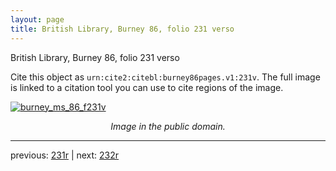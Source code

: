 ```yaml
---
layout: page
title: British Library, Burney 86, folio 231 verso
---
```


British Library, Burney 86, folio 231 verso

Cite this object as `urn:cite2:citebl:burney86pages.v1:231v`.  The full image is linked to a citation tool you can use to cite regions of the image.

[![burney_ms_86_f231v](http://www.homermultitext.org/iipsrv?IIIF=/project/homer/pyramidal/deepzoom/citebl/burney86imgs/v1/burney_ms_86_f231v.tif/full/800,/0/default.jpg)](http://www.homermultitext.org/ict2/?urn=urn:cite2:citebl:burney86imgs.v1:burney_ms_86_f231v) 

<p style="text-align: center; font-style: italic;">Image in the public domain.</p>

---

previous: [231r](../231r/) | next: [232r](../232r/)